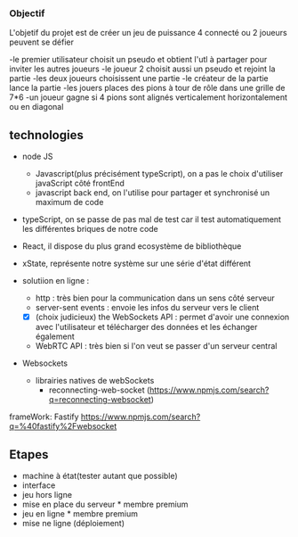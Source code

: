 ### Objectif

L'objetif du projet est de créer un jeu de puissance 4 connecté ou 2 joueurs peuvent se défier

-le premier utilisateur choisit un pseudo et obtient l'utl à partager pour inviter les autres joueurs
-le joueur 2 choisit aussi un pseudo et rejoint la partie
-les deux joueurs choisissent une partie
-le créateur de la partie lance la partie
-les jouers places des pions à tour de rôle dans une grille de 7\*6
-un joueur gagne si 4 pions sont alignés verticalement horizontalement ou en diagonal

## technologies

- node JS
  - Javascript(plus précisément typeScript), on a pas le choix d'utiliser javaScript côté frontEnd
  - javascript back end, on l'utilise pour partager et synchronisé un maximum de code
- typeScript, on se passe de pas mal de test car il test automatiquement les différentes briques de notre code
- React, il dispose du plus grand ecosystème de bibliothèque
- xState, représente notre système sur une série d'état différent
- solutiion en ligne :

  - http : très bien pour la communication dans un sens côté serveur
  - server-sent events : envoie les infos du serveur vers le client
  - [x] (choix judicieux) the WebSockets API : permet d'avoir une connexion avec l'utilisateur et télécharger des données et les échanger également
  - WebRTC API : très bien si l'on veut se passer d'un serveur central

- Websockets
  - librairies natives de webSockets
    - reconnecting-web-socket (https://www.npmjs.com/search?q=reconnecting-websocket)

frameWork: Fastify
https://www.npmjs.com/search?q=%40fastify%2Fwebsocket

## Etapes

- machine à état(tester autant que possible)
- interface
- jeu hors ligne
- mise en place du serveur \* membre premium
- jeu en ligne \* membre premium
- mise ne ligne (déploiement)

